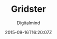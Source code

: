 ---
title: "Gridster"
github: https://github.com/DigitalMindCH/gridster-jekyll-theme
demo: http://digitalmind.ch/themes/gridster-jekyll-theme/demo/
author: Digitalmind

ssg:
  - Jekyll
cms:
  - No Cms
date: 2015-09-16T16:20:07Z
github_branch: master
---